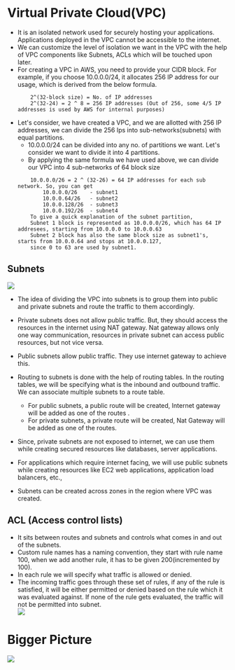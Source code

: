  # Virtual Private Cloud(VPC)
 - It is an isolated network used for securely hosting your applications. Applications deployed in the VPC cannot
   be accessible to the internet. 
 - We can customize the level of isolation we want in the VPC with the help of VPC components like Subnets, ACLs which will be 
   touched upon later.
 - For creating a VPC in AWS, you need to provide your CIDR block. For example, if you choose 10.0.0.0/24,  it allocates 
   256 IP address for our usage, which is derived from the below formula.
   ```
       2^(32-block size) = No. of IP addresses 
       2^(32-24) = 2 ^ 8 = 256 IP addresses (Out of 256, some 4/5 IP addresses is used by AWS for internal purposes)
   ``` 
 - Let's consider, we have created a VPC, and we are allotted with 256 IP addresses, we can divide the 256 Ips into sub-networks(subnets) 
   with equal partitions. 
   - 10.0.0.0/24 can be divided into any no. of partitions we want. Let's consider we want to divide it into 4 partitions.
   - By applying the same formula we have used above, we can divide our VPC into 4 sub-networks of 64 block size
    ```
        10.0.0.0/26 = 2 ^ (32-26) = 64 IP addresses for each sub network. So, you can get  
            10.0.0.0/26    - subnet1
            10.0.0.64/26   - subnet2
            10.0.0.128/26  - subnet3
            10.0.0.192/26  - subnet4
        To give a quick explanation of the subnet partition,
        Subnet 1 block is represented as 10.0.0.0/26, which has 64 IP addresees, starting from 10.0.0.0 to 10.0.0.63
        Subnet 2 block has also the same block size as subnet1's, starts from 10.0.0.64 and stops at 10.0.0.127, 
        since 0 to 63 are used by subnet1.                       
   ```
  ## Subnets
 <div align="left">
      <img src="/VPC.png"></img>
   </div> 

  - The idea of dividing the VPC into subnets is to group them into public and private subnets and route the traffic to them accordingly.
 - Private subnets does not allow public traffic. But, they should access the resources in the internet using NAT gateway. 
   Nat gateway allows only one way communication, resources in private subnet can access public resources, but not vice versa. 
 - Public subnets allow public traffic. They use internet gateway to achieve this.
 - Routing to subnets is done with the help of routing tables. In the routing tables, we will be specifying what is the inbound
   and outbound traffic. We can associate multiple subnets to a route table.
   - For public subnets, a public route will be created, Internet gateway will be added as one of the routes .
   - For private subnets, a private route will be created, Nat Gateway will be added as one of the routes.
   
 - Since, private subnets are not exposed to internet, we can use them while creating secured resources like databases, server applications.
 - For applications which require internet facing, we will use public subnets while creating resources like EC2 web applications, application 
   load balancers, etc.,
 - Subnets can be created across zones in the region where VPC was created.
 
 ## ACL (Access control lists)
- It sits between routes and subnets and controls what comes in and out of the subnets. 
- Custom rule names has a naming convention, they start with rule name 100, when we add another rule, it has to be given 200(incremented by 100).
- In each rule we will specify what traffic is allowed or denied.
- The incoming traffic goes through these set of rules, if any of the rule is satisfied, it will be either permitted or denied based on the rule
   which it was evaluated against. If none of the rule gets evaluated, the traffic will not be permitted into subnet.
  <div align="left">
      <img src="/VPC2.PNG"></img>
 </div>

# Bigger Picture
  <div align="left">
      <img src="/VPC1.PNG"></img>
 </div>
